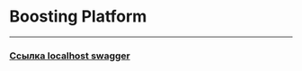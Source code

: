 ﻿# Boosting Platform
- - -
### [Ссылка localhost swagger](http://localhost:6969/swagger-ui/index.html#/)
